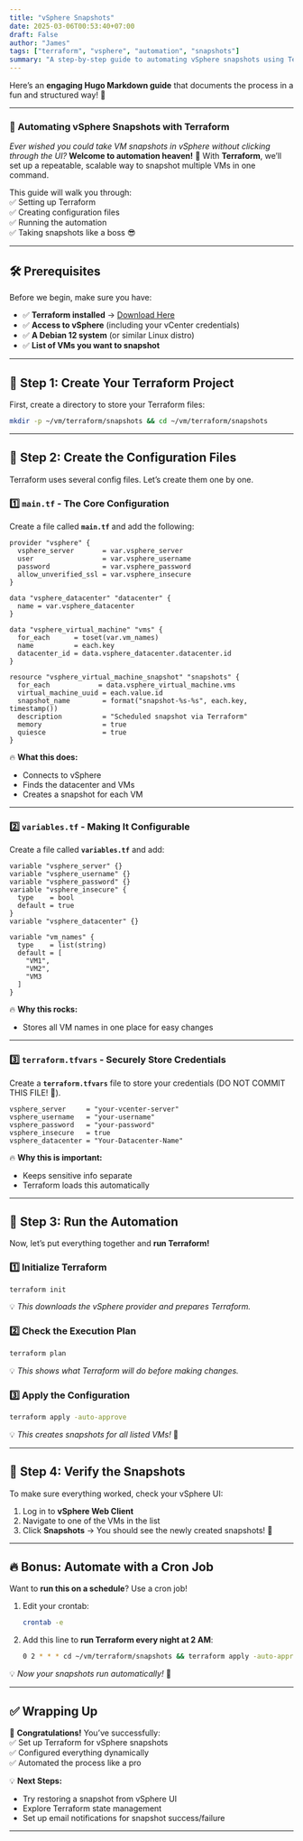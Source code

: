 ```yaml
---
title: "vSphere Snapshots"
date: 2025-03-06T00:53:40+07:00
draft: False
author: "James"
tags: ["terraform", "vsphere", "automation", "snapshots"]
summary: "A step-by-step guide to automating vSphere snapshots using Terraform."
---
```

Here’s an **engaging Hugo Markdown guide** that documents the process in a fun and structured way! 🚀  

---

### **📜 Automating vSphere Snapshots with Terraform**  

*Ever wished you could take VM snapshots in vSphere without clicking through the UI?* **Welcome to automation heaven!** 🎉 With **Terraform**, we’ll set up a repeatable, scalable way to snapshot multiple VMs in one command.  

This guide will walk you through:  
✅ Setting up Terraform  
✅ Creating configuration files  
✅ Running the automation  
✅ Taking snapshots like a boss 😎  

---

## **🛠️ Prerequisites**
Before we begin, make sure you have:  
- ✅ **Terraform installed** → [Download Here](https://developer.hashicorp.com/terraform/downloads)  
- ✅ **Access to vSphere** (including your vCenter credentials)  
- ✅ **A Debian 12 system** (or similar Linux distro)  
- ✅ **List of VMs you want to snapshot**  

---

## **📂 Step 1: Create Your Terraform Project**
First, create a directory to store your Terraform files:  
```bash
mkdir -p ~/vm/terraform/snapshots && cd ~/vm/terraform/snapshots
```

---

## **📄 Step 2: Create the Configuration Files**
Terraform uses several config files. Let’s create them one by one.  

### **1️⃣ `main.tf` - The Core Configuration**
Create a file called **`main.tf`** and add the following:  

```hcl
provider "vsphere" {
  vsphere_server       = var.vsphere_server
  user                 = var.vsphere_username
  password             = var.vsphere_password
  allow_unverified_ssl = var.vsphere_insecure
}

data "vsphere_datacenter" "datacenter" {
  name = var.vsphere_datacenter
}

data "vsphere_virtual_machine" "vms" {
  for_each      = toset(var.vm_names)
  name          = each.key
  datacenter_id = data.vsphere_datacenter.datacenter.id
}

resource "vsphere_virtual_machine_snapshot" "snapshots" {
  for_each            = data.vsphere_virtual_machine.vms
  virtual_machine_uuid = each.value.id
  snapshot_name        = format("snapshot-%s-%s", each.key, timestamp())
  description          = "Scheduled snapshot via Terraform"
  memory               = true
  quiesce              = true
}
```
🔥 **What this does:**  
- Connects to vSphere  
- Finds the datacenter and VMs  
- Creates a snapshot for each VM  

---

### **2️⃣ `variables.tf` - Making It Configurable**
Create a file called **`variables.tf`** and add:  

```hcl
variable "vsphere_server" {}
variable "vsphere_username" {}
variable "vsphere_password" {}
variable "vsphere_insecure" {
  type    = bool
  default = true
}
variable "vsphere_datacenter" {}

variable "vm_names" {
  type    = list(string)
  default = [
    "VM1",
    "VM2",
    "VM3
  ]
}
```
🔥 **Why this rocks:**  
- Stores all VM names in one place for easy changes  

---

### **3️⃣ `terraform.tfvars` - Securely Store Credentials**
Create a **`terraform.tfvars`** file to store your credentials (DO NOT COMMIT THIS FILE! 🚨).  

```hcl
vsphere_server     = "your-vcenter-server"
vsphere_username   = "your-username"
vsphere_password   = "your-password"
vsphere_insecure   = true
vsphere_datacenter = "Your-Datacenter-Name"
```
🔥 **Why this is important:**  
- Keeps sensitive info separate  
- Terraform loads this automatically  

---

## **🚀 Step 3: Run the Automation**
Now, let’s put everything together and **run Terraform!**  

### **1️⃣ Initialize Terraform**
```bash
terraform init
```
💡 *This downloads the vSphere provider and prepares Terraform.*  

### **2️⃣ Check the Execution Plan**
```bash
terraform plan
```
💡 *This shows what Terraform will do before making changes.*  

### **3️⃣ Apply the Configuration**
```bash
terraform apply -auto-approve
```
💡 *This creates snapshots for all listed VMs!* 🎉  

---

## **🎯 Step 4: Verify the Snapshots**
To make sure everything worked, check your vSphere UI:  
1. Log in to **vSphere Web Client**  
2. Navigate to one of the VMs in the list  
3. Click **Snapshots** → You should see the newly created snapshots! 🎊  

---

## **🔥 Bonus: Automate with a Cron Job**
Want to **run this on a schedule**? Use a cron job!  

1. Edit your crontab:
   ```bash
   crontab -e
   ```
2. Add this line to **run Terraform every night at 2 AM**:
   ```bash
   0 2 * * * cd ~/vm/terraform/snapshots && terraform apply -auto-approve
   ```
💡 *Now your snapshots run automatically!* 🤖  

---

## **✅ Wrapping Up**
🎉 **Congratulations!** You’ve successfully:  
✅ Set up Terraform for vSphere snapshots  
✅ Configured everything dynamically  
✅ Automated the process like a pro  

💡 **Next Steps:**  
- Try restoring a snapshot from vSphere UI  
- Explore Terraform state management  
- Set up email notifications for snapshot success/failure  

---
